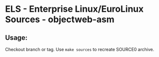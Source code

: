 # ELS - Enterprise Linux/EuroLinux Sources - objectweb-asm
 
## Usage:
  Checkout branch or tag. Use `make sources` to recreate  SOURCE0 archive.
